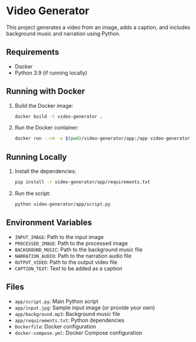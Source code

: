 # Video Generator

This project generates a video from an image, adds a caption, and includes background music and narration using Python.

## Requirements

- Docker
- Python 3.9 (if running locally)

## Running with Docker

1. Build the Docker image:
    ```sh
    docker build -t video-generator .
    ```

2. Run the Docker container:
    ```sh
    docker run --rm -v $(pwd)/video-generator/app:/app video-generator
    ```

## Running Locally

1. Install the dependencies:
    ```sh
    pip install -r video-generator/app/requirements.txt
    ```

2. Run the script:
    ```sh
    python video-generator/app/script.py
    ```

## Environment Variables

- `INPUT_IMAGE`: Path to the input image
- `PROCESSED_IMAGE`: Path to the processed image
- `BACKGROUND_MUSIC`: Path to the background music file
- `NARRATION_AUDIO`: Path to the narration audio file
- `OUTPUT_VIDEO`: Path to the output video file
- `CAPTION_TEXT`: Text to be added as a caption

## Files

- `app/script.py`: Main Python script
- `app/input.jpg`: Sample input image (or provide your own)
- `app/background.mp3`: Background music file
- `app/requirements.txt`: Python dependencies
- `Dockerfile`: Docker configuration
- `docker-compose.yml`: Docker Compose configuration